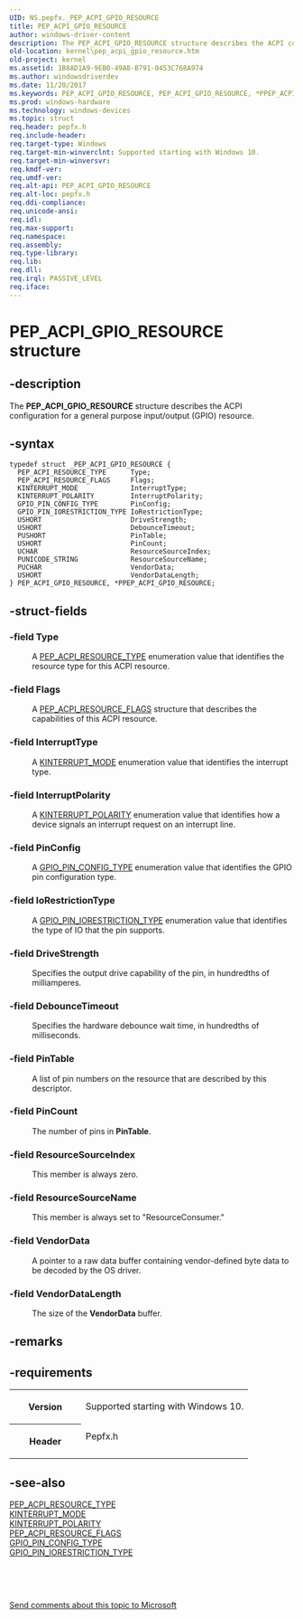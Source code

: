 ```yaml
---
UID: NS.pepfx._PEP_ACPI_GPIO_RESOURCE
title: PEP_ACPI_GPIO_RESOURCE
author: windows-driver-content
description: The PEP_ACPI_GPIO_RESOURCE structure describes the ACPI configuration for a general purpose input/output (GPIO) resource.
old-location: kernel\pep_acpi_gpio_resource.htm
old-project: kernel
ms.assetid: 1B8AD1A9-9EB0-49A8-B791-0453C768A974
ms.author: windowsdriverdev
ms.date: 11/20/2017
ms.keywords: PEP_ACPI_GPIO_RESOURCE, PEP_ACPI_GPIO_RESOURCE, *PPEP_ACPI_GPIO_RESOURCE
ms.prod: windows-hardware
ms.technology: windows-devices
ms.topic: struct
req.header: pepfx.h
req.include-header: 
req.target-type: Windows
req.target-min-winverclnt: Supported starting with Windows 10.
req.target-min-winversvr: 
req.kmdf-ver: 
req.umdf-ver: 
req.alt-api: PEP_ACPI_GPIO_RESOURCE
req.alt-loc: pepfx.h
req.ddi-compliance: 
req.unicode-ansi: 
req.idl: 
req.max-support: 
req.namespace: 
req.assembly: 
req.type-library: 
req.lib: 
req.dll: 
req.irql: PASSIVE_LEVEL
req.iface: 
---
```


# PEP_ACPI_GPIO_RESOURCE structure



## -description
<p>The <b>PEP_ACPI_GPIO_RESOURCE</b> structure describes the ACPI configuration for a general purpose input/output (GPIO) resource.</p>


## -syntax

````
typedef struct _PEP_ACPI_GPIO_RESOURCE {
  PEP_ACPI_RESOURCE_TYPE      Type;
  PEP_ACPI_RESOURCE_FLAGS     Flags;
  KINTERRUPT_MODE             InterruptType;
  KINTERRUPT_POLARITY         InterruptPolarity;
  GPIO_PIN_CONFIG_TYPE        PinConfig;
  GPIO_PIN_IORESTRICTION_TYPE IoRestrictionType;
  USHORT                      DriveStrength;
  USHORT                      DebounceTimeout;
  PUSHORT                     PinTable;
  USHORT                      PinCount;
  UCHAR                       ResourceSourceIndex;
  PUNICODE_STRING             ResourceSourceName;
  PUCHAR                      VendorData;
  USHORT                      VendorDataLength;
} PEP_ACPI_GPIO_RESOURCE, *PPEP_ACPI_GPIO_RESOURCE;
````


## -struct-fields
<dl>

### -field <b>Type</b>

<dd>
<p>A <a href="https://msdn.microsoft.com/library/windows/hardware/mt186693">PEP_ACPI_RESOURCE_TYPE</a> enumeration value that identifies the resource type for this ACPI resource.</p>
</dd>

### -field <b>Flags</b>

<dd>
<p>A <a href="https://msdn.microsoft.com/library/windows/hardware/mt186692">PEP_ACPI_RESOURCE_FLAGS</a> structure that describes the capabilities of this ACPI resource.</p>
</dd>

### -field <b>InterruptType</b>

<dd>
<p>A <a href="https://msdn.microsoft.com/library/windows/hardware/ff554239">KINTERRUPT_MODE</a> enumeration value that identifies the interrupt type.</p>
</dd>

### -field <b>InterruptPolarity</b>

<dd>
<p>A <a href="https://msdn.microsoft.com/library/windows/hardware/ff554243">KINTERRUPT_POLARITY</a> enumeration value that identifies how a device signals an interrupt request on an interrupt line.</p>
</dd>

### -field <b>PinConfig</b>

<dd>
<p>A <a href="https://msdn.microsoft.com/library/windows/hardware/mt186634">GPIO_PIN_CONFIG_TYPE</a> enumeration value that identifies the GPIO pin configuration type.</p>
</dd>

### -field <b>IoRestrictionType</b>

<dd>
<p>A <a href="https://msdn.microsoft.com/library/windows/hardware/mt186635">GPIO_PIN_IORESTRICTION_TYPE</a> enumeration value that identifies the type of IO that the pin supports.</p>
</dd>

### -field <b>DriveStrength</b>

<dd>
<p>Specifies the output drive capability of the pin, in hundredths of milliamperes. </p>
</dd>

### -field <b>DebounceTimeout</b>

<dd>
<p>Specifies the hardware debounce wait time, in hundredths of milliseconds.</p>
</dd>

### -field <b>PinTable</b>

<dd>
<p>A list of pin numbers on the resource that are described by this descriptor. </p>
</dd>

### -field <b>PinCount</b>

<dd>
<p>The number of pins in <b>PinTable</b>.</p>
</dd>

### -field <b>ResourceSourceIndex</b>

<dd>
<p>This member is always zero.</p>
</dd>

### -field <b>ResourceSourceName</b>

<dd>
<p>This member is always set to "ResourceConsumer."</p>
</dd>

### -field <b>VendorData</b>

<dd>
<p>A pointer to a raw data buffer containing vendor-defined byte data to be decoded by the OS driver. </p>
</dd>

### -field <b>VendorDataLength</b>

<dd>
<p>The size of the <b>VendorData</b> buffer.</p>
</dd>
</dl>

## -remarks


## -requirements
<table>
<tr>
<th width="30%">
<p>Version</p>
</th>
<td width="70%">
<p>Supported starting with Windows 10.</p>
</td>
</tr>
<tr>
<th width="30%">
<p>Header</p>
</th>
<td width="70%">
<dl>
<dt>Pepfx.h</dt>
</dl>
</td>
</tr>
</table>

## -see-also
<dl>
<dt>
<a href="https://msdn.microsoft.com/library/windows/hardware/mt186693">PEP_ACPI_RESOURCE_TYPE</a>
</dt>
<dt>
<a href="https://msdn.microsoft.com/library/windows/hardware/ff554239">KINTERRUPT_MODE</a>
</dt>
<dt>
<a href="https://msdn.microsoft.com/library/windows/hardware/ff554243">KINTERRUPT_POLARITY</a>
</dt>
<dt>
<a href="https://msdn.microsoft.com/library/windows/hardware/mt186692">PEP_ACPI_RESOURCE_FLAGS</a>
</dt>
<dt>
<a href="https://msdn.microsoft.com/library/windows/hardware/mt186634">GPIO_PIN_CONFIG_TYPE</a>
</dt>
<dt>
<a href="https://msdn.microsoft.com/library/windows/hardware/mt186635">GPIO_PIN_IORESTRICTION_TYPE</a>
</dt>
</dl>
<p> </p>
<p> </p>
<p><a href="mailto:wsddocfb@microsoft.com?subject=Documentation%20feedback [kernel\kernel]:%20PEP_ACPI_GPIO_RESOURCE structure%20 RELEASE:%20(11/20/2017)&amp;body=%0A%0APRIVACY STATEMENT%0A%0AWe use your feedback to improve the documentation. We don't use your email address for any other purpose, and we'll remove your email address from our system after the issue that you're reporting is fixed. While we're working to fix this issue, we might send you an email message to ask for more info. Later, we might also send you an email message to let you know that we've addressed your feedback.%0A%0AFor more info about Microsoft's privacy policy, see http://privacy.microsoft.com/en-us/default.aspx." title="Send comments about this topic to Microsoft">Send comments about this topic to Microsoft</a></p>
